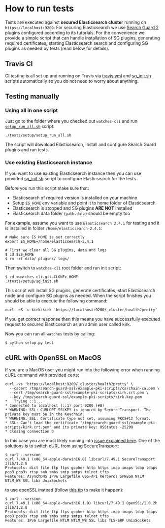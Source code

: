 # How to run tests

Tests are executed against **secured Elasticsearch cluster** running on `https://localhost:9200`.
For securing Elasticsearch we use [Search Guard 2](https://github.com/floragunncom/search-guard/)
plugins configured according to its tutorials. For the convenience we provide
a simple script that can handle installation of SG plugins, generating required
certificates, starting Elasticsearch search and configuring SG plugins as needed
by tests (read below for details). 

## Travis CI

CI testing is all set up and running on Travis via [travis.yml](`../.travis.yml`)
 and [sg_init.sh](setup/sg_init.sh) scripts automatically so you do not need
 to worry about anything.
 
## Testing manually

### Using all in one script

Just go to the folder where you checked out `watches-cli`
and run [`setup_run_all.sh`](setup/setup_run_all.sh) script:

    ./tests/setup/setup_run_all.sh

The script will download Elasticsearch, install and configure
Search Guard plugins and run tests.

### Use existing Elasticsearch instance

If you want to use existing Elasticsearch instance then you can use
provided [sg_init.sh](setup/sg_init.sh) script to configure Elasticsearch for the tests.

Before you run this script make sure that:

  - Elasticsearch of required version is installed on
your machine
  - Setup `ES_HOME` env variable and point it to home folder of Elasticsearch
  - Elasticsearch is stopped and SG plugins **ARE NOT** installed
  - Elasticsearch data folder (`path.data`) should be empty too 
  
For example, assume you want to use `Elasticsearch 2.4.1` for testing and it
 is installed in folder `/home/elasticsearch-2.4.1`:
 
    # Make sure ES_HOME is set correctly
    export ES_HOME=/home/elasticsearch-2.4.1
        
    # First we clear all SG plugins, data and logs
    $ cd $ES_HOME
    $ rm -rf data/ plugins/ logs/
    
Then switch to `watches-cli` root folder and run init script:

    $ cd <watches-cli.git.CLONE>_HOME
    ./tests/setup/sg_init.sh
    
This script will install SG plugins, generate certificates, start Elasticsearch
node and configure SG plugins as needed. When the script finishes you should be able
to execute the following command:

    curl -sS -u kirk:kirk 'https://localhost:9200/_cluster/health?pretty'
    
If you get correct response then this means you have successfully executed request to
  secured Elasticsearch as an admin user called kirk.
  
Now you can run all `watches` tests by calling:

    $ python setup.py test
    
## cURL with OpenSSL on MacOS

If you are a MacOS user you might run into the following error when running cURL command
with provided certs:

    curl -vs 'https://localhost:9200/_cluster/health?pretty' \
      --cacert /tmp/search-guard-ssl/example-pki-scripts/ca/chain-ca.pem \
      --cert /tmp/search-guard-ssl/example-pki-scripts/kirk.crt.pem \
      --key /tmp/search-guard-ssl/example-pki-scripts/kirk.key.pem
    *   Trying ::1...
    * Connected to localhost (::1) port 9200 (#0)
    * WARNING: SSL: CURLOPT_SSLKEY is ignored by Secure Transport. The private key must be in the Keychain.
    * WARNING: SSL: Certificate type not set, assuming PKCS#12 format.
    * SSL: Can't load the certificate "/tmp/search-guard-ssl/example-pki-scripts/kirk.crt.pem" and its private key: OSStatus -25299
    * Closing connection 0
    
In this case you are most likely running into [issue explained here](https://github.com/curl/curl/issues/283).
One of the solutions is to switch cURL from using SecureTransport:

    $ curl --version
    curl 7.49.1 (x86_64-apple-darwin16.0) libcurl/7.49.1 SecureTransport zlib/1.2.8
    Protocols: dict file ftp ftps gopher http https imap imaps ldap ldaps pop3 pop3s rtsp smb smbs smtp smtps telnet tftp 
    Features: AsynchDNS IPv6 Largefile GSS-API Kerberos SPNEGO NTLM NTLM_WB SSL libz UnixSockets
    
to use openSSL instead (follow [this tip](https://github.com/curl/curl/issues/283#issuecomment-243398486) to make it happen):
 
    $ curl --version
    curl 7.49.1 (x86_64-apple-darwin16.1.0) libcurl/7.49.1 OpenSSL/1.0.2h zlib/1.2.8
    Protocols: dict file ftp ftps gopher http https imap imaps ldap ldaps pop3 pop3s rtsp smb smbs smtp smtps telnet tftp 
    Features: IPv6 Largefile NTLM NTLM_WB SSL libz TLS-SRP UnixSockets